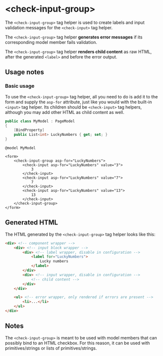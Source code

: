 # \<check-input-group>

The `<check-input-group>` tag helper is used to create labels and input validation messages for the `<check-input>` tag helper.

The `<check-input-group>` tag helper **generates error messages** if its corresponding model member fails validation.

The `<check-input-group>` tag helper **renders child content** as raw HTML, after the generated `<label>` and before the error output.

## Usage notes

### Basic usage

To use the `<check-input-group>` tag helper, all you need to do is add it to the form and supply the `asp-for` attribute, just like you would with the built-in `<input>` tag helper. Its children should be `<check-input>` tag helpers, although you may add other HTML as child content as well.

```csharp
public class MyModel : PageModel
{
    [BindProperty]
    public List<int> LuckyNumbers { get; set; }
}
```

```cshtml
@model MyModel

<form>
    <check-input-group asp-for="LuckyNumbers">
        <check-input asp-for="LuckyNumbers" value="3">
            3
        </check-input>
        <check-input asp-for="LuckyNumbers" value="7">
            7
        </check-input>
        <check-input asp-for="LuckyNumbers" value="13">
            13
        </check-input>
    </check-input-group>
</form>
```

## Generated HTML

The HTML generated by the `<check-input-group>` tag helper looks like this:

```html
<div> <!-- component wrapper -->
    <div> <!-- input block wrapper -->
        <div> <!-- label wrapper, disable in configuration -->
            <label for="LuckyNumbers">
                Lucky numbers
            </label>
        </div>
        <div> <!-- input wrapper, disable in configuration -->
            <!-- child content -->
        </div>
    </div>

    <ul> <!-- error wrapper, only rendered if errors are present -->
        <li>...</li>
    </ul>
</div>
```

## Notes

The `<check-input-group>` is meant to be used with model members that can possibly bind to an HTML checkbox. For this reason, it can be used with primitives/strings or lists of primitives/strings.